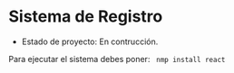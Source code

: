 <h1>Sistema de Registro</h1>

- Estado de proyecto: En contrucción.

Para ejecutar el sistema debes poner:
``` nmp install react```
